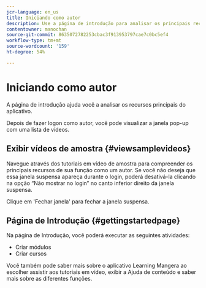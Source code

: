 ```yaml
---
jcr-language: en_us
title: Iniciando como autor
description: Use a página de introdução para analisar os principais recursos de criação do Adobe Learning Manager.
contentowner: manochan
source-git-commit: 8635072782253cbac3f913953797cae7c0bc5ef4
workflow-type: tm+mt
source-wordcount: '159'
ht-degree: 54%

---
```




# Iniciando como autor

A página de introdução ajuda você a analisar os recursos principais do aplicativo.

Depois de fazer logon como autor, você pode visualizar a janela pop-up com uma lista de vídeos.

## Exibir vídeos de amostra {#viewsamplevideos}

Navegue através dos tutoriais em vídeo de amostra para compreender os principais recursos de sua função como um autor. Se você não deseja que essa janela suspensa apareça durante o login, poderá desativá-la clicando na opção “Não mostrar no login” no canto inferior direito da janela suspensa.

Clique em &#39;Fechar janela&#39; para fechar a janela suspensa.

<!--![](assets/welcome-videos.png)-->

## Página de Introdução {#gettingstartedpage}

Na página de Introdução, você poderá executar as seguintes atividades:

* Criar módulos
* Criar cursos

Você também pode saber mais sobre o aplicativo Learning Mangera ao escolher assistir aos tutoriais em vídeo, exibir a Ajuda de conteúdo e saber mais sobre as diferentes funções.

<!--![](assets/author-experienceprime.png)-->

